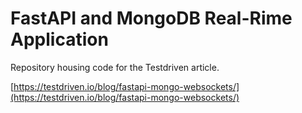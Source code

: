 # FastAPI and MongoDB Real-Rime Application

Repository housing code for the Testdriven article.

[https://testdriven.io/blog/fastapi-mongo-websockets/](https://testdriven.io/blog/fastapi-mongo-websockets/)
